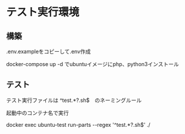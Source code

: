 # テスト実行環境

## 構築

.env.exampleをコピーして.env作成

docker-compose up -d でubuntuイメージにphp、python3インストール

## テスト

テスト実行ファイルは ^test.*?\.sh$　のネーミングルール

起動中のコンテナ名で実行

docker exec ubuntu-test run-parts --regex '^test.*?\.sh$' ./


